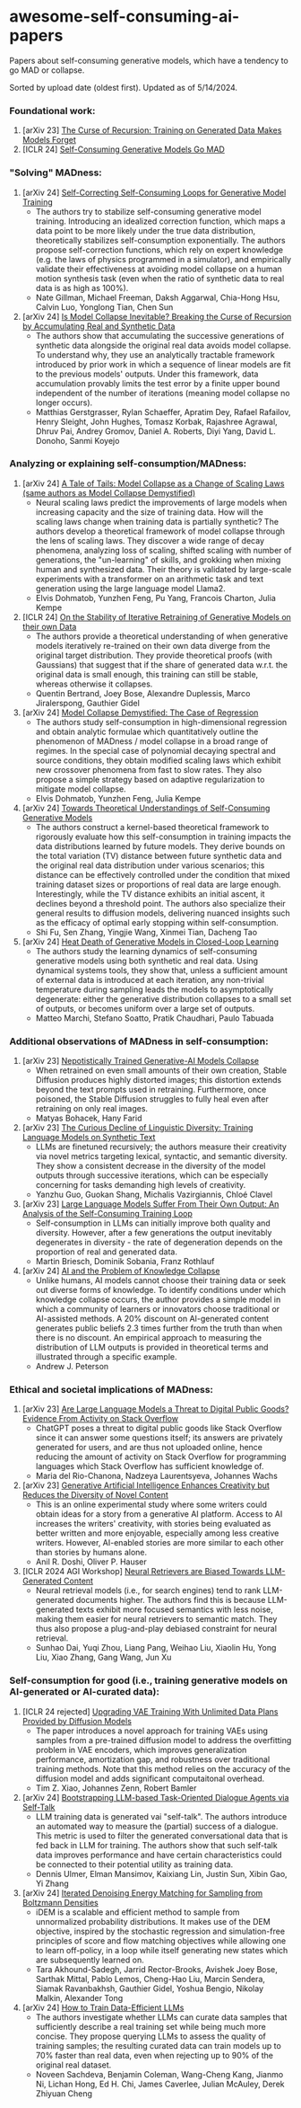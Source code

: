 # awesome-self-consuming-ai-papers
Papers about self-consuming generative models, which have a tendency to go MAD or collapse.

Sorted by upload date (oldest first). Updated as of 5/14/2024.

### Foundational work:
1. [arXiv 23] [The Curse of Recursion: Training on Generated Data Makes Models Forget](https://arxiv.org/abs/2305.17493)
2. [ICLR 24] [Self-Consuming Generative Models Go MAD](https://openreview.net/forum?id=ShjMHfmPs0)

### "Solving" MADness:
1. [arXiv 24] [Self-Correcting Self-Consuming Loops for Generative Model Training](https://arxiv.org/abs/2402.07087)
   * The authors try to stabilize self-consuming generative model training. Introducing an idealized correction function, which maps a data point to be more likely under the true data distribution, theoretically stabilizes self-consumption exponentially. The authors propose self-correction functions, which rely on expert knowledge (e.g. the laws of physics programmed in a simulator), and empirically validate their effectiveness at avoiding model collapse on a human motion synthesis task (even when the ratio of synthetic data to real data is as high as 100%).
   * Nate Gillman, Michael Freeman, Daksh Aggarwal, Chia-Hong Hsu, Calvin Luo, Yonglong Tian, Chen Sun
2. [arXiv 24] [Is Model Collapse Inevitable? Breaking the Curse of Recursion by Accumulating Real and Synthetic Data](https://arxiv.org/abs/2404.01413) 
   * The authors show that accumulating the successive generations of synthetic data alongside the original real data avoids model collapse. To understand why, they use an analytically tractable framework introduced by prior work in which a sequence of linear models are fit to the previous models' outputs. Under this framework, data accumulation provably limits the test error by a finite upper bound independent of the number of iterations (meaning model collapse no longer occurs).
   * Matthias Gerstgrasser, Rylan Schaeffer, Apratim Dey, Rafael Rafailov, Henry Sleight, John Hughes, Tomasz Korbak, Rajashree Agrawal, Dhruv Pai, Andrey Gromov, Daniel A. Roberts, Diyi Yang, David L. Donoho, Sanmi Koyejo

### Analyzing or explaining self-consumption/MADness:
1. [arXiv 24] [A Tale of Tails: Model Collapse as a Change of Scaling Laws (same authors as Model Collapse Demystified)](https://arxiv.org/abs/2402.07043)
   * Neural scaling laws predict the improvements of large models when increasing capacity and the size of training data. How will the scaling laws change when training data is partially synthetic? The authors develop a theoretical framework of model collapse through the lens of scaling laws. They discover a wide range of decay phenomena, analyzing loss of scaling, shifted scaling with number of generations, the "un-learning" of skills, and grokking when mixing human and synthesized data. Their theory is validated by large-scale experiments with a transformer on an arithmetic task and text generation using the large language model Llama2.
   * Elvis Dohmatob, Yunzhen Feng, Pu Yang, Francois Charton, Julia Kempe
2. [ICLR 24] [On the Stability of Iterative Retraining of Generative Models on their own Data](https://openreview.net/forum?id=JORAfH2xFd)
   * The authors provide a theoretical understanding of when generative models iteratively re-trained on their own data diverge from the original target distribution. They provide theoretical proofs (with Gaussians) that suggest that if the share of generated data w.r.t. the original data is small enough, this training can still be stable, whereas otherwise it collapses.
   * Quentin Bertrand, Joey Bose, Alexandre Duplessis, Marco Jiralerspong, Gauthier Gidel
3. [arXiv 24] [Model Collapse Demystified: The Case of Regression](https://arxiv.org/abs/2402.07712)
   * The authors study self-consumption in high-dimensional regression and obtain analytic formulae which quantitatively outline the phenomenon of MADness / model collapse in a broad range of regimes. In the special case of polynomial decaying spectral and source conditions, they obtain modified scaling laws which exhibit new crossover phenomena from fast to slow rates. They also propose a simple strategy based on adaptive regularization to mitigate model collapse.
   * Elvis Dohmatob, Yunzhen Feng, Julia Kempe
4. [arXiv 24] [Towards Theoretical Understandings of Self-Consuming Generative Models](https://arxiv.org/abs/2402.11778)
   * The authors construct a kernel-based theoretical framework to rigorously evaluate how this self-consumption in training impacts the data distributions learned by future models. They derive bounds on the total variation (TV) distance between future synthetic data and the original real data distribution under various scenarios; this distance can be effectively controlled under the condition that mixed training dataset sizes or proportions of real data are large enough. Interestingly, while the TV distance exhibits an initial ascent, it declines beyond a threshold point. The authors also specialize their general results to diffusion models, delivering nuanced insights such as the efficacy of optimal early stopping within self-consumption.
   * Shi Fu, Sen Zhang, Yingjie Wang, Xinmei Tian, Dacheng Tao
5. [arXiv 24] [Heat Death of Generative Models in Closed-Loop Learning](https://arxiv.org/abs/2404.02325)
   * The authors study the learning dynamics of self-consuming generative models using both synthetic and real data. Using dynamical systems tools, they show that, unless a sufficient amount of external data is introduced at each iteration, any non-trivial temperature during sampling leads the models to asymptotically degenerate: either the generative distribution collapses to a small set of outputs, or becomes uniform over a large set of outputs.
   * Matteo Marchi, Stefano Soatto, Pratik Chaudhari, Paulo Tabuada

### Additional observations of MADness in self-consumption:
1. [arXiv 23] [Nepotistically Trained Generative-AI Models Collapse](https://arxiv.org/abs/2311.12202)
   * When retrained on even small amounts of their own creation, Stable Diffusion produces highly distorted images; this distortion extends beyond the text prompts used in retraining. Furthermore, once poisoned, the Stable Diffusion struggles to fully heal even after retraining on only real images.
   * Matyas Bohacek, Hany Farid
2. [arXiv 23] [The Curious Decline of Linguistic Diversity: Training Language Models on Synthetic Text](https://arxiv.org/abs/2311.09807)
   * LLMs are finetuned recursively; the authors measure their creativity via novel metrics targeting lexical, syntactic, and semantic diversity. They show a consistent decrease in the diversity of the model outputs through successive iterations, which can be especially concerning for tasks demanding high levels of creativity. 
   * Yanzhu Guo, Guokan Shang, Michalis Vazirgiannis, Chloé Clavel
3. [arXiv 23] [Large Language Models Suffer From Their Own Output: An Analysis of the Self-Consuming Training Loop](https://arxiv.org/abs/2311.16822)
   * Self-consumption in LLMs can initially improve both quality and diversity. However, after a few generations the output inevitably degenerates in diversity - the rate of degeneration depends on the proportion of real and generated data.
   * Martin Briesch, Dominik Sobania, Franz Rothlauf
4. [arXiv 24] [AI and the Problem of Knowledge Collapse](https://arxiv.org/abs/2404.03502)
   * Unlike humans, AI models cannot choose their training data or seek out diverse forms of knowledge. To identify conditions under which knowledge collapse occurs, the author provides a simple model in which a community of learners or innovators choose traditional or AI-assisted methods. A 20% discount on AI-generated content generates public beliefs 2.3 times further from the truth than when there is no discount. An empirical approach to measuring the distribution of LLM outputs is provided in theoretical terms and illustrated through a specific example.
   * Andrew J. Peterson

### Ethical and societal implications of MADness:
1. [arXiv 23] [Are Large Language Models a Threat to Digital Public Goods? Evidence From Activity on Stack Overflow](https://arxiv.org/abs/2307.07367)
   * ChatGPT poses a threat to digital public goods like Stack Overflow since it can answer some questions itself; its answers are privately generated for users, and are thus not uploaded online, hence reducing the amount of activity on Stack Overflow for programming languages which Stack Overflow has sufficient knowledge of.
   * Maria del Rio-Chanona, Nadzeya Laurentsyeva, Johannes Wachs
2. [arXiv 23] [Generative Artificial Intelligence Enhances Creativity but Reduces the Diversity of Novel Content](https://arxiv.org/abs/2312.00506)
   * This is an online experimental study where some writers could obtain ideas for a story from a generative AI platform. Access to AI increases the writers' creativity, with stories being evaluated as better written and more enjoyable, especially among less creative writers. However, AI-enabled stories are more similar to each other than stories by humans alone.
   * Anil R. Doshi, Oliver P. Hauser
3. [ICLR 2024 AGI Workshop] [Neural Retrievers are Biased Towards LLM-Generated Content](https://openreview.net/forum?id=taFdHx5RTd)
   * Neural retrieval models (i.e., for search engines) tend to rank LLM-generated documents higher. The authors find this is because LLM-generated texts exhibit more focused semantics with less noise, making them easier for neural retrievers to semantic match. They thus also propose a plug-and-play debiased constraint for neural retrieval.
   * Sunhao Dai, Yuqi Zhou, Liang Pang, Weihao Liu, Xiaolin Hu, Yong Liu, Xiao Zhang, Gang Wang, Jun Xu

### Self-consumption for good (i.e., training generative models on AI-generated or AI-curated data):
1. [ICLR 24 rejected] [Upgrading VAE Training With Unlimited Data Plans Provided by Diffusion Models](https://openreview.net/forum?id=pyW37euNXb)
   * The paper introduces a novel approach for training VAEs using samples from a pre-trained diffusion model to address the overfitting problem in VAE encoders, which improves generalization performance, amortization gap, and robustness over traditional training methods. Note that this method relies on the accuracy of the diffusion model and adds significant computaitonal overhead.
   * Tim Z. Xiao, Johannes Zenn, Robert Bamler
2. [arXiv 24] [Bootstrapping LLM-based Task-Oriented Dialogue Agents via Self-Talk](https://arxiv.org/abs/2401.05033)
   * LLM training data is generated vai "self-talk". The authors introduce an automated way to measure the (partial) success of a dialogue. This metric is used to filter the generated conversational data that is fed back in LLM for training. The authors show that such self-talk data improves performance and have certain characteristics could be connected to their potential utility as training data.
   * Dennis Ulmer, Elman Mansimov, Kaixiang Lin, Justin Sun, Xibin Gao, Yi Zhang
3. [arXiv 24] [Iterated Denoising Energy Matching for Sampling from Boltzmann Densities](https://arxiv.org/abs/2402.06121)
   * iDEM is a scalable and efficient method to sample from unnormalized probability distributions. It makes use of the DEM objective, inspired by the stochastic regression and simulation-free principles of score and flow matching objectives while allowing one to learn off-policy, in a loop while itself generating new states which are subsequently learned on.
   * Tara Akhound-Sadegh, Jarrid Rector-Brooks, Avishek Joey Bose, Sarthak Mittal, Pablo Lemos, Cheng-Hao Liu, Marcin Sendera, Siamak Ravanbakhsh, Gauthier Gidel, Yoshua Bengio, Nikolay Malkin, Alexander Tong
4. [arXiv 24] [How to Train Data-Efficient LLMs](https://arxiv.org/abs/2402.09668)
   * The authors investigate whether LLMs can curate data samples that sufficiently describe a real training set while being much more concise. They propose querying LLMs to assess the quality of training samples; the resulting curated data can train models up to 70% faster than real data, even when rejecting up to 90% of the original real dataset. 
   * Noveen Sachdeva, Benjamin Coleman, Wang-Cheng Kang, Jianmo Ni, Lichan Hong, Ed H. Chi, James Caverlee, Julian McAuley, Derek Zhiyuan Cheng
